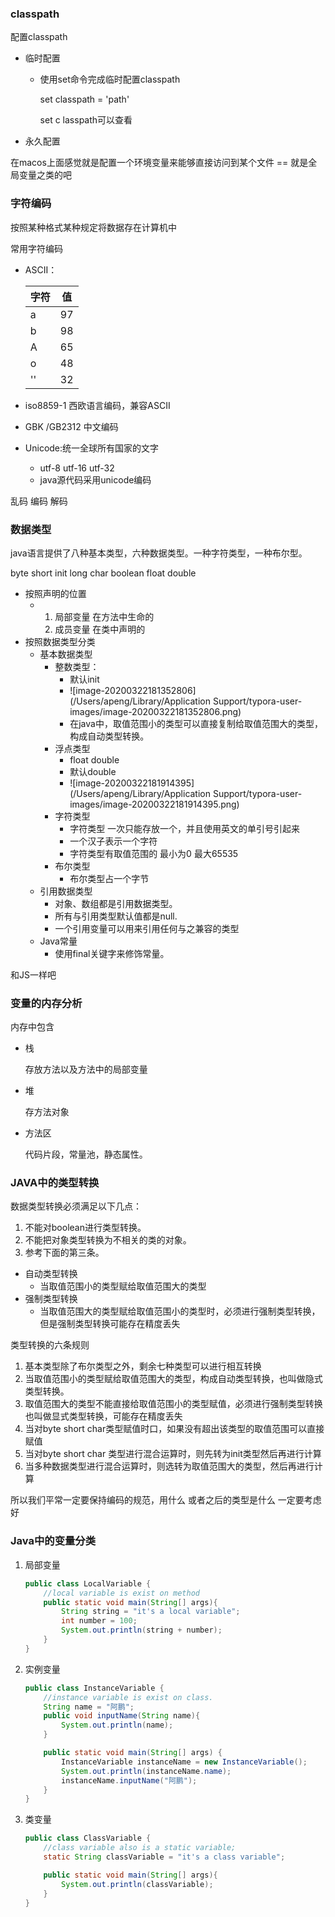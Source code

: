 ### classpath 

配置classpath

* 临时配置

  * 使用set命令完成临时配置classpath

    set classpath = 'path'

    set c lasspath可以查看

* 永久配置

在macos上面感觉就是配置一个环境变量来能够直接访问到某个文件 == 就是全局变量之类的吧



### 字符编码

按照某种格式某种规定将数据存在计算机中

常用字符编码

 * ASCII：

   | 字符 | 值   |
   | ---- | ---- |
   | a    | 97   |
   | b    | 98   |
   | A    | 65   |
   | o    | 48   |
   | ''   | 32   |

* iso8859-1 西欧语言编码，兼容ASCII

* GBK /GB2312 中文编码

* Unicode:统一全球所有国家的文字

  * utf-8 utf-16 utf-32
  * java源代码采用unicode编码

乱码 编码 解码



### 数据类型

java语言提供了八种基本类型，六种数据类型。一种字符类型，一种布尔型。

byte short init long char boolean float double

* 按照声明的位置
  * 1. 局部变量 在方法中生命的
    2. 成员变量 在类中声明的
* 按照数据类型分类
  * 基本数据类型
    * 整数类型：
      * 默认init 
      * ![image-20200322181352806](/Users/apeng/Library/Application Support/typora-user-images/image-20200322181352806.png)
      * 在java中，取值范围小的类型可以直接复制给取值范围大的类型，构成自动类型转换。
    * 浮点类型
      * float double
      * 默认double
      * ![image-20200322181914395](/Users/apeng/Library/Application Support/typora-user-images/image-20200322181914395.png)
    * 字符类型
      * 字符类型 一次只能存放一个，并且使用英文的单引号引起来
      * 一个汉子表示一个字符
      * 字符类型有取值范围的 最小为0 最大65535 
    * 布尔类型
      * 布尔类型占一个字节
  * 引用数据类型
    * 对象、数组都是引用数据类型。
    * 所有与引用类型默认值都是null.
    * 一个引用变量可以用来引用任何与之兼容的类型
  * Java常量
    * 使用final关键字来修饰常量。





和JS一样吧



### 变量的内存分析

内存中包含

* 栈 

  存放方法以及方法中的局部变量

* 堆

  存方法对象

* 方法区

  代码片段，常量池，静态属性。





### JAVA中的类型转换

数据类型转换必须满足以下几点：

1. 不能对boolean进行类型转换。
2. 不能把对象类型转换为不相关的类的对象。
3. 参考下面的第三条。

* 自动类型转换
  * 当取值范围小的类型赋给取值范围大的类型
* 强制类型转换
  * 当取值范围大的类型赋给取值范围小的类型时，必须进行强制类型转换，但是强制类型转换可能存在精度丢失



类型转换的六条规则

1. 基本类型除了布尔类型之外，剩余七种类型可以进行相互转换
2. 当取值范围小的类型赋给取值范围大的类型，构成自动类型转换，也叫做隐式类型转换。
3. 取值范围大的类型不能直接给取值范围小的类型赋值，必须进行强制类型转换也叫做显式类型转换，可能存在精度丢失
4. 当对byte short char类型赋值时口，如果没有超出该类型的取值范围可以直接赋值
5. 当对byte short char 类型进行混合运算时，则先转为init类型然后再进行计算
6. 当多种数据类型进行混合运算时，则选转为取值范围大的类型，然后再进行计算



所以我们平常一定要保持编码的规范，用什么 或者之后的类型是什么 一定要考虑好



### Java中的变量分类

1. 局部变量

   ```java
   public class LocalVariable {
       //local variable is exist on method
       public static void main(String[] args){
           String string = "it's a local variable";
           int number = 100;
           System.out.println(string + number);
       }
   }
   ```

2. 实例变量

   ```java
   public class InstanceVariable {
       //instance variable is exist on class.
       String name = "阿鹏";
       public void inputName(String name){
           System.out.println(name);
       }
   
       public static void main(String[] args) {
           InstanceVariable instanceName = new InstanceVariable();
           System.out.println(instanceName.name);
           instanceName.inputName("阿鹏");
       }
   }
   ```

3. 类变量

   ```java
   public class ClassVariable {
       //class variable also is a static variable;
       static String classVariable = "it's a class variable";
   
       public static void main(String[] args){
           System.out.println(classVariable);
       }
   }
   ```